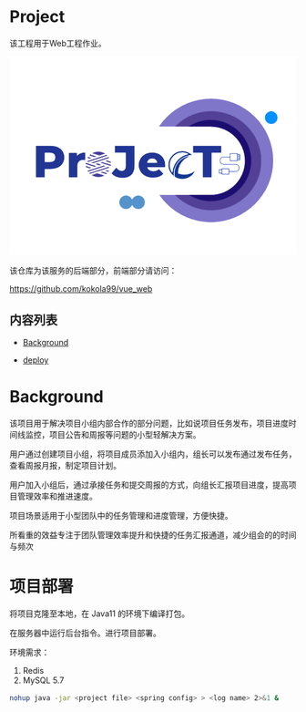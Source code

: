 # Project
该工程用于Web工程作业。

![project ICON](icon.png)

该仓库为该服务的后端部分，前端部分请访问：

https://github.com/kokola99/vue_web

## 内容列表
- [Background](#Background)

- [deploy](#项目部署)
 
# Background
该项目用于解决项目小组内部合作的部分问题，比如说项目任务发布，项目进度时间线监控，项目公告和周报等问题的小型轻解决方案。

用户通过创建项目小组，将项目成员添加入小组内，组长可以发布通过发布任务，查看周报月报，制定项目计划。

用户加入小组后，通过承接任务和提交周报的方式，向组长汇报项目进度，提高项目管理效率和推进速度。

项目场景适用于小型团队中的任务管理和进度管理，方便快捷。

所看重的效益专注于团队管理效率提升和快捷的任务汇报通道，减少组会的的时间与频次

# 项目部署
将项目克隆至本地，在 Java11 的环境下编译打包。

在服务器中运行后台指令。进行项目部署。

环境需求：
1. Redis
2. MySQL 5.7

```bash
nohup java -jar <project file> <spring config> > <log name> 2>&1 &
```